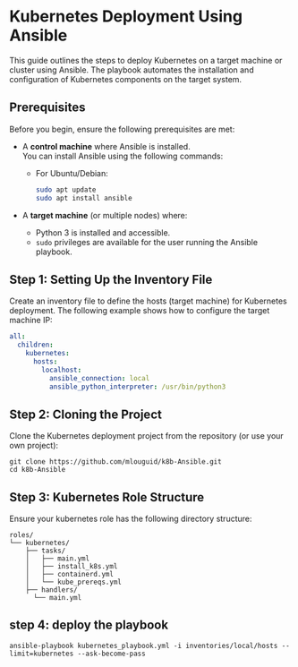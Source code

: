 # Kubernetes Deployment Using Ansible

This guide outlines the steps to deploy Kubernetes on a target machine or cluster using Ansible. The playbook automates the installation and configuration of Kubernetes components on the target system.

## Prerequisites

Before you begin, ensure the following prerequisites are met:

- A **control machine** where Ansible is installed.  
  You can install Ansible using the following commands:
  - For Ubuntu/Debian:
    ```bash
    sudo apt update
    sudo apt install ansible
    ```

- A **target machine** (or multiple nodes) where:
  - Python 3 is installed and accessible.
  - `sudo` privileges are available for the user running the Ansible playbook.

## Step 1: Setting Up the Inventory File

Create an inventory file to define the hosts (target machine) for Kubernetes deployment. The following example shows how to configure the target machine IP:

```yaml
all:
  children:
    kubernetes:
      hosts:
        localhost:
          ansible_connection: local
          ansible_python_interpreter: /usr/bin/python3
```
## Step 2: Cloning the Project

Clone the Kubernetes deployment project from the repository (or use your own project):
```
git clone https://github.com/mlouguid/k8b-Ansible.git
cd k8b-Ansible
```
## Step 3: Kubernetes Role Structure

Ensure your kubernetes role has the following directory structure:
```
roles/
└── kubernetes/
    ├── tasks/
    │   ├── main.yml
    │   ├── install_k8s.yml
    │   ├── containerd.yml
    │   └── kube_prereqs.yml
    ├── handlers/
      └── main.yml
```
## step 4: deploy the playbook
```
ansible-playbook kubernetes_playbook.yml -i inventories/local/hosts --limit=kubernetes --ask-become-pass
```
